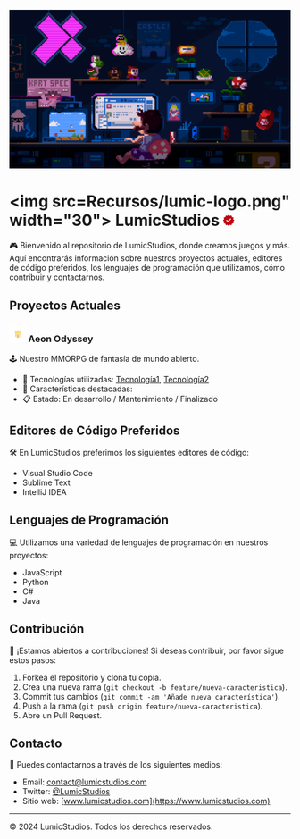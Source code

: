 [![Banner de LumicStudios](/Recursos/lumic-banner.gif)](https://www.lumicstudios.com)

# <img src=Recursos/lumic-logo.png" width="30"> LumicStudios <img src="/Recursos/red-check.png" width="20">

🎮 Bienvenido al repositorio de LumicStudios, donde creamos juegos y más. Aquí encontrarás información sobre nuestros proyectos actuales, editores de código preferidos, los lenguajes de programación que utilizamos, cómo contribuir y contactarnos. 

## Proyectos Actuales

### <img src="/Recursos/aeon-logo.png" width="30"> Aeon Odyssey 
🕹️ Nuestro MMORPG de fantasía de mundo abierto.

- 🔧 Tecnologías utilizadas: [Tecnología1](https://enlace1.com), [Tecnología2](https://enlace2.com)
- 🌟 Características destacadas: 
- 📋 Estado: En desarrollo / Mantenimiento / Finalizado

## Editores de Código Preferidos

🛠️ En LumicStudios preferimos los siguientes editores de código:

- Visual Studio Code
- Sublime Text
- IntelliJ IDEA

## Lenguajes de Programación

💻 Utilizamos una variedad de lenguajes de programación en nuestros proyectos:

- JavaScript
- Python
- C#
- Java

## Contribución

🚀 ¡Estamos abiertos a contribuciones! Si deseas contribuir, por favor sigue estos pasos:

1. Forkea el repositorio y clona tu copia.
2. Crea una nueva rama (`git checkout -b feature/nueva-caracteristica`).
3. Commit tus cambios (`git commit -am 'Añade nueva característica'`).
4. Push a la rama (`git push origin feature/nueva-caracteristica`).
5. Abre un Pull Request.

## Contacto

📧 Puedes contactarnos a través de los siguientes medios:

- Email: contact@lumicstudios.com
- Twitter: [@LumicStudios](https://twitter.com/LumicStudios)
- Sitio web: [www.lumicstudios.com](https://www.lumicstudios.com)

---

© 2024 LumicStudios. Todos los derechos reservados. 
